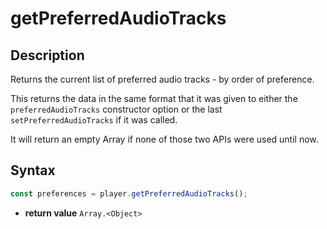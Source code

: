 # getPreferredAudioTracks

## Description

Returns the current list of preferred audio tracks - by order of preference.

This returns the data in the same format that it was given to either the
`preferredAudioTracks` constructor option or the last `setPreferredAudioTracks` if it was
called.

It will return an empty Array if none of those two APIs were used until now.

## Syntax

```js
const preferences = player.getPreferredAudioTracks();
```

- **return value** `Array.<Object>`
